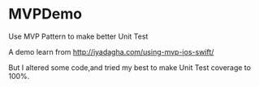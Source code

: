 # MVPDemo
Use MVP Pattern to make better Unit Test

A demo learn from http://iyadagha.com/using-mvp-ios-swift/

But I altered some code,and tried my best to make Unit Test coverage to 100%.
